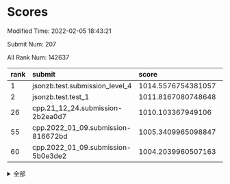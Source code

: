 # Scores

Modified Time: 2022-02-05 18:43:21

Submit Num: 207

All Rank Num: 142637

| rank |               submit               |       score        |       sigma        | pk_num |
| :--- | :--------------------------------- | :----------------- | :----------------- | :----- |
| 1    | jsonzb.test.submission_level_4     | 1014.5576754381057 | 0.8265065188865504 | 2756   |
| 2    | jsonzb.test.test_1                 | 1011.8167080748648 | 0.7884895380295328 | 2762   |
| 26   | cpp.21_12_24.submission-2b2ea0d7   | 1010.103367949106  | 0.771823663002972  | 2752   |
| 55   | cpp.2022_01_09.submission-816672bd | 1005.3409965098847 | 0.7294806440214032 | 2761   |
| 60   | cpp.2022_01_09.submission-5b0e3de2 | 1004.2039960507163 | 0.7147998049307492 | 2758   |


<details>
<summary>全部</summary>

| rank |                 submit                 |       score        |       sigma        | pk_num |
| :--- | :------------------------------------- | :----------------- | :----------------- | :----- |
| 1    | jsonzb.test.submission_level_4         | 1014.5576754381057 | 0.8265065188865504 | 2756   |
| 2    | jsonzb.test.test_1                     | 1011.8167080748648 | 0.7884895380295328 | 2762   |
| 3    | gobigger.level_3.submission_level_3_43 | 1011.4876025126562 | 0.7639081956118499 | 2753   |
| 4    | gobigger.level_3.submission_level_3_4  | 1011.2287570866596 | 0.7662745464344533 | 2758   |
| 5    | gobigger.level_3.submission_level_3_48 | 1011.1487068304538 | 0.7707236683455467 | 2755   |
| 6    | gobigger.level_3.submission_level_3_28 | 1011.0332954707205 | 0.7376996178576003 | 2752   |
| 7    | gobigger.level_3.submission_level_3_46 | 1011.0076618607465 | 0.7828614090597161 | 2755   |
| 8    | gobigger.level_3.submission_level_3_40 | 1010.9384264767701 | 0.7559732481346267 | 2752   |
| 9    | gobigger.level_3.submission_level_3_6  | 1010.9339692272176 | 0.7507635475136054 | 2753   |
| 10   | gobigger.level_3.submission_level_3_0  | 1010.8997617289751 | 0.7724721748548782 | 2763   |
| 11   | gobigger.level_3.submission_level_3_30 | 1010.7000250581416 | 0.7701431756166648 | 2756   |
| 12   | gobigger.level_3.submission_level_3_36 | 1010.6940124630188 | 0.778618807529976  | 2760   |
| 13   | gobigger.level_3.submission_level_3_42 | 1010.6753324727431 | 0.7636330879216361 | 2753   |
| 14   | gobigger.level_3.submission_level_3_5  | 1010.626146261146  | 0.7708177605542131 | 2754   |
| 15   | gobigger.level_3.submission_level_3_2  | 1010.6194674684036 | 0.7744284848305413 | 2761   |
| 16   | gobigger.level_3.submission_level_3_21 | 1010.5953262076174 | 0.7723852620585623 | 2751   |
| 17   | gobigger.level_3.submission_level_3_12 | 1010.5705675333566 | 0.7584876961029025 | 2756   |
| 18   | gobigger.level_3.submission_level_3_20 | 1010.5281006430292 | 0.7660375539192715 | 2760   |
| 19   | gobigger.level_3.submission_level_3_39 | 1010.4706741117666 | 0.7592695130267674 | 2756   |
| 20   | gobigger.level_3.submission_level_3_17 | 1010.4355293789617 | 0.7621558876181532 | 2754   |
| 21   | gobigger.level_3.submission_level_3_35 | 1010.4024563899156 | 0.762052298381344  | 2760   |
| 22   | gobigger.level_3.submission_level_3_41 | 1010.3262844072295 | 0.7631419260746595 | 2759   |
| 23   | gobigger.level_3.submission_level_3_45 | 1010.3240567700972 | 0.7802608582047693 | 2754   |
| 24   | gobigger.level_3.submission_level_3_44 | 1010.3047259867122 | 0.775426727318504  | 2756   |
| 25   | gobigger.level_3.submission_level_3_3  | 1010.2630025179811 | 0.7557306204414329 | 2753   |
| 26   | cpp.21_12_24.submission-2b2ea0d7       | 1010.103367949106  | 0.771823663002972  | 2752   |
| 27   | gobigger.level_3.submission_level_3_25 | 1010.099348999066  | 0.7425383573649524 | 2758   |
| 28   | gobigger.level_3.submission_level_3_49 | 1010.0095986602139 | 0.7503375427837804 | 2758   |
| 29   | gobigger.level_3.submission_level_3_37 | 1009.9486046617214 | 0.7354981257403338 | 2752   |
| 30   | gobigger.level_3.submission_level_3_24 | 1009.8599539563138 | 0.7527857990348085 | 2759   |
| 31   | gobigger.level_3.submission_level_3_18 | 1009.8311238373923 | 0.7802844910471903 | 2759   |
| 32   | gobigger.level_3.submission_level_3_29 | 1009.8079823802491 | 0.7510366521035993 | 2754   |
| 33   | gobigger.level_3.submission_level_3_1  | 1009.7835949658014 | 0.7582493160845348 | 2755   |
| 34   | gobigger.level_3.submission_level_3_14 | 1009.7171600281708 | 0.7680691397202319 | 2756   |
| 35   | gobigger.level_3.submission_level_3_23 | 1009.6189119277348 | 0.7832102324761478 | 2746   |
| 36   | gobigger.level_3.submission_level_3_11 | 1009.5804163556741 | 0.7542521480821734 | 2756   |
| 37   | gobigger.level_3.submission_level_3_7  | 1009.4979171723674 | 0.7471576650652226 | 2752   |
| 38   | gobigger.level_3.submission_level_3_8  | 1009.4554498386642 | 0.7537546996485961 | 2759   |
| 39   | gobigger.level_3.submission_level_3_47 | 1009.4143659578566 | 0.7451608074603392 | 2754   |
| 40   | gobigger.level_3.submission_level_3_38 | 1009.3802608859453 | 0.7504928791622677 | 2751   |
| 41   | gobigger.level_3.submission_level_3_10 | 1009.3080066040314 | 0.7686471968008275 | 2754   |
| 42   | gobigger.level_3.submission_level_3_16 | 1009.2455524002214 | 0.7472699768875807 | 2755   |
| 43   | gobigger.level_3.submission_level_3_27 | 1009.0638717842087 | 0.7438291897730301 | 2753   |
| 44   | gobigger.level_3.submission_level_3_22 | 1009.0219261947486 | 0.7620501858465767 | 2753   |
| 45   | gobigger.level_3.submission_level_3_13 | 1009.0075072453853 | 0.7535083078207384 | 2754   |
| 46   | gobigger.level_3.submission_level_3_26 | 1008.9587733959393 | 0.7335586076449947 | 2754   |
| 47   | gobigger.level_3.submission_level_3_19 | 1008.8872886111246 | 0.7483844028772321 | 2753   |
| 48   | gobigger.level_3.submission_level_3_31 | 1008.8714858237148 | 0.7499164863079404 | 2757   |
| 49   | gobigger.level_3.submission_level_3_9  | 1008.8623064152913 | 0.7411148599746756 | 2755   |
| 50   | gobigger.level_3.submission_level_3_34 | 1008.7600246856896 | 0.7612011170585449 | 2757   |
| 51   | gobigger.level_3.submission_level_3_32 | 1008.4806639715938 | 0.7468269992990403 | 2758   |
| 52   | gobigger.level_3.submission_level_3_15 | 1008.2863206698726 | 0.736804014009028  | 2760   |
| 53   | gobigger.level_3.submission_level_3_33 | 1008.0404776871985 | 0.7444243111727489 | 2753   |
| 54   | gobigger.level_1.submission_level_1_5  | 1005.617170940713  | 0.7265975129885026 | 2755   |
| 55   | cpp.2022_01_09.submission-816672bd     | 1005.3409965098847 | 0.7294806440214032 | 2761   |
| 56   | gobigger.level_1.submission_level_1_44 | 1004.9416110299436 | 0.7322758886530321 | 2755   |
| 57   | gobigger.level_1.submission_level_1_43 | 1004.8081954261079 | 0.7228252066867622 | 2755   |
| 58   | gobigger.level_1.submission_level_1_17 | 1004.3473084345665 | 0.7217232858179629 | 2754   |
| 59   | gobigger.level_1.submission_level_1_22 | 1004.2429364040715 | 0.7225826346601876 | 2759   |
| 60   | cpp.2022_01_09.submission-5b0e3de2     | 1004.2039960507163 | 0.7147998049307492 | 2758   |
| 61   | gobigger.level_1.submission_level_1_9  | 1004.1937703926626 | 0.7269184532477212 | 2754   |
| 62   | gobigger.level_1.submission_level_1_26 | 1004.1607619493217 | 0.7103645207074974 | 2761   |
| 63   | gobigger.level_1.submission_level_1_16 | 1004.0722979092435 | 0.7315778023194364 | 2759   |
| 64   | gobigger.level_1.submission_level_1_14 | 1004.0607117714457 | 0.7208914563920944 | 2757   |
| 65   | gobigger.level_1.submission_level_1_34 | 1004.0543515906787 | 0.7248765825821227 | 2763   |
| 66   | gobigger.level_1.submission_level_1_45 | 1003.9559485521153 | 0.7272703950873033 | 2757   |
| 67   | gobigger.level_1.submission_level_1_31 | 1003.936511765003  | 0.7128460861012652 | 2758   |
| 68   | gobigger.level_1.submission_level_1_28 | 1003.9108652586613 | 0.7237930424158208 | 2757   |
| 69   | gobigger.level_1.submission_level_1_2  | 1003.8703211923925 | 0.731205750276069  | 2758   |
| 70   | gobigger.level_1.submission_level_1_21 | 1003.8323153712353 | 0.7104065057778952 | 2758   |
| 71   | gobigger.level_1.submission_level_1_32 | 1003.6740657978827 | 0.7127849991700277 | 2751   |
| 72   | gobigger.level_1.submission_level_1_29 | 1003.6250684268423 | 0.7235896019261482 | 2756   |
| 73   | gobigger.level_1.submission_level_1_33 | 1003.5484018143704 | 0.7057105350745859 | 2758   |
| 74   | gobigger.level_1.submission_level_1_12 | 1003.5449773454127 | 0.7174064483435814 | 2758   |
| 75   | gobigger.level_1.submission_level_1_40 | 1003.5139658359209 | 0.7212653548372533 | 2758   |
| 76   | gobigger.level_1.submission_level_1_11 | 1003.5002662964838 | 0.7209442963468816 | 2752   |
| 77   | gobigger.level_1.submission_level_1_47 | 1003.3873781581983 | 0.7097225159428997 | 2755   |
| 78   | gobigger.level_1.submission_level_1_35 | 1003.3824373092134 | 0.7130520303014133 | 2756   |
| 79   | gobigger.level_1.submission_level_1_1  | 1003.3471995820252 | 0.7102952013653473 | 2754   |
| 80   | gobigger.level_1.submission_level_1_49 | 1003.2550778487548 | 0.7172509497379079 | 2754   |
| 81   | gobigger.level_1.submission_level_1_18 | 1003.1887779074909 | 0.7065626424892705 | 2757   |
| 82   | gobigger.level_1.submission_level_1_4  | 1003.1743918840359 | 0.7136902971055137 | 2761   |
| 83   | gobigger.level_1.submission_level_1_10 | 1003.1389122216856 | 0.7235021310609724 | 2756   |
| 84   | gobigger.level_1.submission_level_1_15 | 1003.1089509836295 | 0.7182729579399937 | 2758   |
| 85   | gobigger.level_1.submission_level_1_7  | 1003.1084807141186 | 0.7129260023581563 | 2757   |
| 86   | gobigger.level_1.submission_level_1_42 | 1003.0616852023347 | 0.7309994241241912 | 2756   |
| 87   | gobigger.level_1.submission_level_1_3  | 1003.0136108330985 | 0.7147473439169113 | 2757   |
| 88   | gobigger.level_1.submission_level_1_41 | 1002.9636414983172 | 0.7199067299651907 | 2755   |
| 89   | gobigger.level_1.submission_level_1_30 | 1002.9635748198738 | 0.7184952177914364 | 2752   |
| 90   | gobigger.level_1.submission_level_1_20 | 1002.911241138463  | 0.7131673697186514 | 2756   |
| 91   | gobigger.level_1.submission_level_1_24 | 1002.8517494990668 | 0.7132437176159385 | 2758   |
| 92   | gobigger.level_1.submission_level_1_6  | 1002.7515532992785 | 0.7096180489045347 | 2759   |
| 93   | gobigger.level_1.submission_level_1_27 | 1002.7482550760508 | 0.7204711316707703 | 2754   |
| 94   | gobigger.level_1.submission_level_1_37 | 1002.5959445761303 | 0.7091801534750543 | 2760   |
| 95   | gobigger.level_1.submission_level_1_8  | 1002.5066417051274 | 0.7048603280576264 | 2755   |
| 96   | gobigger.level_1.submission_level_1_0  | 1002.48326541119   | 0.7153835380433977 | 2756   |
| 97   | gobigger.level_1.submission_level_1_39 | 1002.2967858163548 | 0.7259295487626382 | 2752   |
| 98   | gobigger.level_1.submission_level_1_48 | 1002.272243678269  | 0.7216569451399166 | 2763   |
| 99   | gobigger.level_1.submission_level_1_23 | 1002.1168832374193 | 0.7153689946234556 | 2758   |
| 100  | gobigger.level_1.submission_level_1_38 | 1002.0412470323281 | 0.7098187810761257 | 2758   |
| 101  | gobigger.level_1.submission_level_1_13 | 1001.926361658377  | 0.7221837141063225 | 2752   |
| 102  | gobigger.level_1.submission_level_1_46 | 1001.898200396454  | 0.7125242272155311 | 2755   |
| 103  | gobigger.level_1.submission_level_1_19 | 1001.7017821601866 | 0.7070480026501377 | 2753   |
| 104  | gobigger.level_1.submission_level_1_36 | 1001.4713151493823 | 0.7132768748135115 | 2760   |
| 105  | gobigger.level_1.submission_level_1_25 | 1001.3674442850414 | 0.7120123015373092 | 2756   |
| 106  | gobigger.random.submission_random_9    | 998.1209357448763  | 0.694292431907399  | 2753   |
| 107  | gobigger.random.submission_random_37   | 997.587011342533   | 0.7087333781448265 | 2759   |
| 108  | gobigger.random.submission_random_23   | 997.0054772121034  | 0.711299676997576  | 2755   |
| 109  | gobigger.random.submission_random_30   | 996.8968105371121  | 0.7081982300002352 | 2754   |
| 110  | gobigger.random.submission_random_32   | 996.6903178080871  | 0.704842390091088  | 2756   |
| 111  | gobigger.random.submission_random_0    | 996.6677664833167  | 0.7130382018572484 | 2756   |
| 112  | gobigger.random.submission_random_44   | 996.6425599112966  | 0.7059997594578851 | 2754   |
| 113  | gobigger.random.submission_random_18   | 996.6013141023461  | 0.7102601131149233 | 2748   |
| 114  | gobigger.random.submission_random_28   | 996.5770590432082  | 0.7261049369444679 | 2751   |
| 115  | gobigger.random.submission_random_1    | 996.5720511968103  | 0.7030454925524324 | 2753   |
| 116  | gobigger.random.submission_random_20   | 996.5574955370587  | 0.6996629426010655 | 2760   |
| 117  | gobigger.random.submission_random_46   | 996.531301806602   | 0.7159113010468234 | 2756   |
| 118  | gobigger.random.submission_random_7    | 996.3996810018594  | 0.7117972893660618 | 2757   |
| 119  | gobigger.random.submission_random_36   | 996.3136727240291  | 0.704270588081648  | 2755   |
| 120  | gobigger.random.submission_random_12   | 996.2797055995696  | 0.7044859282622072 | 2756   |
| 121  | gobigger.random.submission_random_22   | 996.2617647810317  | 0.7032568368617831 | 2757   |
| 122  | gobigger.random.submission_random_38   | 996.2617183447696  | 0.6976493488928424 | 2757   |
| 123  | gobigger.random.submission_random_6    | 996.2382503966538  | 0.7035714762761864 | 2755   |
| 124  | gobigger.random.submission_random_31   | 996.2084484087056  | 0.7166781829158343 | 2762   |
| 125  | gobigger.random.submission_random_11   | 996.1425851459067  | 0.7121113212301912 | 2751   |
| 126  | gobigger.random.submission_random_15   | 996.1166624743643  | 0.7004633469732309 | 2758   |
| 127  | gobigger.random.submission_random_25   | 996.0532920675479  | 0.7108560774171155 | 2757   |
| 128  | gobigger.random.submission_random_5    | 996.0437475844883  | 0.7147410159364    | 2758   |
| 129  | gobigger.random.submission_random_21   | 996.0290505470259  | 0.7179342103814281 | 2758   |
| 130  | gobigger.random.submission_random_47   | 996.0163728212426  | 0.7076080503976132 | 2757   |
| 131  | gobigger.random.submission_random_16   | 995.9949931194581  | 0.7196594973530538 | 2759   |
| 132  | gobigger.random.submission_random_14   | 995.9523139879656  | 0.7103273236458978 | 2757   |
| 133  | gobigger.random.submission_random_40   | 995.8373992472452  | 0.7185322989695734 | 2761   |
| 134  | gobigger.random.submission_random_34   | 995.7966560422261  | 0.7098880278694628 | 2752   |
| 135  | gobigger.random.submission_random_17   | 995.7944289881638  | 0.7094149531725678 | 2757   |
| 136  | gobigger.random.submission_random_13   | 995.7793723587514  | 0.7062502445678172 | 2754   |
| 137  | gobigger.random.submission_random_27   | 995.6843772754853  | 0.7091804314063087 | 2764   |
| 138  | gobigger.random.submission_random_19   | 995.6816512362554  | 0.71586914376981   | 2759   |
| 139  | gobigger.random.submission_random_26   | 995.6757420720671  | 0.7180763237385634 | 2760   |
| 140  | gobigger.random.submission_random_39   | 995.6235936921155  | 0.7084421679702565 | 2757   |
| 141  | gobigger.random.submission_random_3    | 995.594247653305   | 0.7059685942529956 | 2754   |
| 142  | gobigger.random.submission_random_4    | 995.5875289548228  | 0.7183123313638371 | 2753   |
| 143  | gobigger.random.submission_random_33   | 995.5812219188883  | 0.70562158064825   | 2754   |
| 144  | gobigger.random.submission_random_45   | 995.557194536352   | 0.7090775462726165 | 2756   |
| 145  | gobigger.random.submission_random_41   | 995.4711339016076  | 0.713564629484962  | 2756   |
| 146  | gobigger.random.submission_random_42   | 995.4675713460713  | 0.7076268971322517 | 2755   |
| 147  | gobigger.random.submission_random_49   | 995.4129202971604  | 0.7005732646405225 | 2761   |
| 148  | gobigger.random.submission_random_10   | 995.2810726434407  | 0.7020811848225247 | 2753   |
| 149  | gobigger.random.submission_random_48   | 995.1978331800585  | 0.707650947269242  | 2756   |
| 150  | gobigger.level_2.submission_level_2_46 | 995.1208582361139  | 0.7228588341420854 | 2755   |
| 151  | gobigger.random.submission_random_35   | 995.1007838542452  | 0.7108505407078222 | 2757   |
| 152  | gobigger.random.submission_random_8    | 995.0835185874457  | 0.7115531685555578 | 2758   |
| 153  | gobigger.random.submission_random_24   | 994.9114249097706  | 0.7331278791222384 | 2758   |
| 154  | gobigger.random.submission_random_2    | 994.8458490703289  | 0.7199008463857411 | 2754   |
| 155  | gobigger.random.submission_random_29   | 994.5054064179556  | 0.7086475756990935 | 2755   |
| 156  | gobigger.random.submission_random_43   | 994.4639981431311  | 0.7323832579513738 | 2756   |
| 157  | gobigger.level_2.submission_level_2_2  | 993.9262840342797  | 0.7317109309671324 | 2758   |
| 158  | gobigger.level_2.submission_level_2_19 | 993.8394481937695  | 0.7492793426287441 | 2753   |
| 159  | gobigger.level_2.submission_level_2_14 | 993.5897538775863  | 0.7214223390638129 | 2754   |
| 160  | gobigger.level_2.submission_level_2_37 | 993.2291379831644  | 0.7411614731953283 | 2761   |
| 161  | gobigger.level_2.submission_level_2_18 | 993.1864700880956  | 0.7397094129470531 | 2760   |
| 162  | gobigger.level_2.submission_level_2_34 | 993.1030640717669  | 0.728886708699353  | 2759   |
| 163  | gobigger.level_2.submission_level_2_42 | 993.0197723798481  | 0.7543023553420825 | 2758   |
| 164  | gobigger.level_2.submission_level_2_45 | 992.9569591449056  | 0.7453905335047543 | 2753   |
| 165  | gobigger.level_2.submission_level_2_23 | 992.8320652386227  | 0.7249316311323892 | 2757   |
| 166  | gobigger.level_2.submission_level_2_22 | 992.8166114653881  | 0.7388115350130212 | 2752   |
| 167  | gobigger.level_2.submission_level_2_35 | 992.8156162319681  | 0.7495424458004739 | 2764   |
| 168  | gobigger.level_2.submission_level_2_49 | 992.8009386085121  | 0.7458369668551063 | 2757   |
| 169  | gobigger.level_2.submission_level_2_1  | 992.713034481678   | 0.7391848401055877 | 2754   |
| 170  | gobigger.level_2.submission_level_2_38 | 992.6648027125977  | 0.7408768115681575 | 2754   |
| 171  | gobigger.level_2.submission_level_2_40 | 992.6081114146624  | 0.7257232812992602 | 2752   |
| 172  | gobigger.level_2.submission_level_2_30 | 992.4818449255604  | 0.7470143481140922 | 2754   |
| 173  | gobigger.level_2.submission_level_2_27 | 992.3836790863461  | 0.727443086279861  | 2757   |
| 174  | gobigger.level_2.submission_level_2_26 | 992.2923129742334  | 0.740011688408509  | 2752   |
| 175  | gobigger.level_2.submission_level_2_13 | 992.2453412785176  | 0.7625692662108178 | 2757   |
| 176  | gobigger.level_2.submission_level_2_17 | 992.0186131675769  | 0.7399436793157885 | 2757   |
| 177  | gobigger.level_2.submission_level_2_7  | 992.0080777071784  | 0.7418245567353988 | 2756   |
| 178  | gobigger.level_2.submission_level_2_29 | 992.0036969174863  | 0.7670578285004099 | 2758   |
| 179  | gobigger.level_2.submission_level_2_0  | 991.9981510467303  | 0.7442304390575334 | 2751   |
| 180  | gobigger.level_2.submission_level_2_6  | 991.8764158456995  | 0.7497009006324166 | 2754   |
| 181  | gobigger.level_2.submission_level_2_12 | 991.8385320481219  | 0.7571595975913882 | 2756   |
| 182  | gobigger.level_2.submission_level_2_31 | 991.7653830689371  | 0.7515553982146957 | 2756   |
| 183  | gobigger.level_2.submission_level_2_48 | 991.7490211980513  | 0.745282620051226  | 2756   |
| 184  | gobigger.level_2.submission_level_2_9  | 991.7326052700004  | 0.7255749150361762 | 2761   |
| 185  | gobigger.level_2.submission_level_2_16 | 991.7301089360999  | 0.7527340321630838 | 2753   |
| 186  | gobigger.level_2.submission_level_2_36 | 991.7283086652851  | 0.7556612671789547 | 2758   |
| 187  | gobigger.level_2.submission_level_2_21 | 991.7050035338963  | 0.7425980991212455 | 2760   |
| 188  | gobigger.level_2.submission_level_2_44 | 991.6503351682672  | 0.7208880579660977 | 2763   |
| 189  | gobigger.level_2.submission_level_2_8  | 991.6006271322201  | 0.7662184096379522 | 2753   |
| 190  | gobigger.level_2.submission_level_2_39 | 991.5587363835756  | 0.7546910174186232 | 2761   |
| 191  | gobigger.level_2.submission_level_2_15 | 991.5390373717839  | 0.7427738575623392 | 2758   |
| 192  | gobigger.level_2.submission_level_2_47 | 991.5185179048575  | 0.7528638941207644 | 2756   |
| 193  | gobigger.level_2.submission_level_2_3  | 991.4524255072589  | 0.7638086743879067 | 2761   |
| 194  | gobigger.level_2.submission_level_2_43 | 991.3874909821659  | 0.7573337519961729 | 2757   |
| 195  | gobigger.level_2.submission_level_2_20 | 991.3642788866539  | 0.7427035498577205 | 2762   |
| 196  | gobigger.level_2.submission_level_2_41 | 991.3600624666548  | 0.7613231457674868 | 2757   |
| 197  | gobigger.level_2.submission_level_2_10 | 991.3129774608218  | 0.7403713776207786 | 2757   |
| 198  | gobigger.level_2.submission_level_2_33 | 991.2765086582442  | 0.7445514031595499 | 2757   |
| 199  | gobigger.level_2.submission_level_2_11 | 991.2162472030419  | 0.7391783431925169 | 2757   |
| 200  | gobigger.level_2.submission_level_2_32 | 990.8711971319598  | 0.7597674841291441 | 2758   |
| 201  | gobigger.level_2.submission_level_2_25 | 990.6270241572     | 0.7779641509414398 | 2757   |
| 202  | gobigger.level_2.submission_level_2_4  | 990.5459548570641  | 0.7670804600234898 | 2754   |
| 203  | gobigger.level_2.submission_level_2_28 | 989.9972799047655  | 0.7671000709783345 | 2764   |
| 204  | gobigger.level_2.submission_level_2_5  | 989.9208201130118  | 0.7626260419587532 | 2757   |
| 205  | gobigger.level_2.submission_level_2_24 | 989.3367426235319  | 0.7797272182781078 | 2758   |
| 206  | gobigger.none.submission_none_0        | 977.1282307050058  | 1.371288575632347  | 2758   |
| 207  | gobigger.none.submission_none_1        | 974.2705127260526  | 1.5083067495275824 | 2756   |

</details>